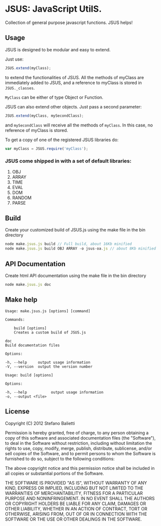 # JSUS: JavaScript UtilS. 

Collection of general purpose javascript functions. JSUS helps!

## Usage

JSUS is designed to be modular and easy to extend. 

Just use: 

```javascript
JSUS.extend(myClass);
```

to extend the functionalities of JSUS. All the methods of myClass 
are immediately added to JSUS, and a reference to myClass is stored
in `JSUS._classes`.

`MyClass` can be either of type Object or Function.

JSUS can also extend other objects. Just pass a second parameter:

```javascript
JSUS.extend(myClass, mySecondClass);
```

and `mySecondClass` will receive all the methods of `myClass`. In this case,
no reference of myClass is stored.

To get a copy of one of the registered JSUS libraries do:

```javascript
var myClass = JSUS.require('myClass');
```

### JSUS come shipped in with a set of default libraries:

1. OBJ
2. ARRAY
3. TIME
4. EVAL
5. DOM
6. RANDOM
7. PARSE

## Build

Create your customized build of JSUS.js using the make file in the bin directory

```javascript
node make.jsus.js build // Full build, about 16Kb minified
node make.jsus.js build OBJ ARRAY -o jsus-oa.js // about 8Kb minified
```

## API Documentation

Create html API documentation using the make file in the bin directory  

```javascript
node make.jsus.js doc
```

## Make help

	Usage: make.jsus.js [options] [command]

  	Commands:

		build [options] 
		Creates a custom build of JSUS.js
 
    doc 
    Build documentation files

	Options:

	-h, --help     output usage information
	-V, --version  output the version number

  	Usage: build [options]

	Options:

	-h, --help           output usage information
	-o, --output <file>


## License

Copyright (C) 2012 Stefano Balietti

Permission is hereby granted, free of charge, to any person obtaining a copy of this software and associated documentation files (the "Software"), to deal in the Software without restriction, including without limitation the rights to use, copy, modify, merge, publish, distribute, sublicense, and/or sell copies of the Software, and to permit persons to whom the Software is furnished to do so, subject to the following conditions:

The above copyright notice and this permission notice shall be included in all copies or substantial portions of the Software.

THE SOFTWARE IS PROVIDED "AS IS", WITHOUT WARRANTY OF ANY KIND, EXPRESS OR IMPLIED, INCLUDING BUT NOT LIMITED TO THE WARRANTIES OF MERCHANTABILITY, FITNESS FOR A PARTICULAR PURPOSE AND NONINFRINGEMENT. IN NO EVENT SHALL THE AUTHORS OR COPYRIGHT HOLDERS BE LIABLE FOR ANY CLAIM, DAMAGES OR OTHER LIABILITY, WHETHER IN AN ACTION OF CONTRACT, TORT OR OTHERWISE, ARISING FROM, OUT OF OR IN CONNECTION WITH THE SOFTWARE OR THE USE OR OTHER DEALINGS IN THE SOFTWARE.

